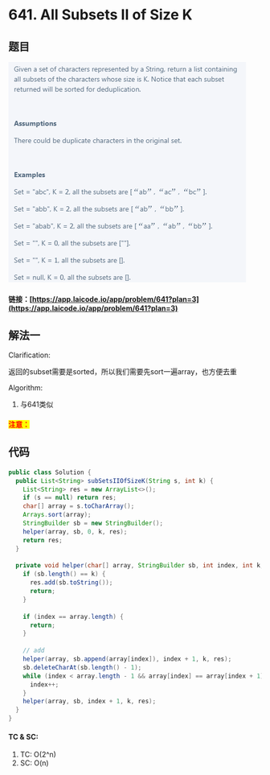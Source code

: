 # 641. All Subsets II of Size K

## 题目

![](<../../.gitbook/assets/image (17) (1) (1).png>)

#### 链接：[https://app.laicode.io/app/problem/641?plan=3](https://app.laicode.io/app/problem/641?plan=3)

## 解法一

Clarification:&#x20;

返回的subset需要是sorted，所以我们需要先sort一遍array，也方便去重

Algorithm:&#x20;

1. 与641类似

#### <mark style="color:red;">注意：</mark>

## 代码

```java
public class Solution {
  public List<String> subSetsIIOfSizeK(String s, int k) {
    List<String> res = new ArrayList<>();
    if (s == null) return res;
    char[] array = s.toCharArray();
    Arrays.sort(array);
    StringBuilder sb = new StringBuilder();
    helper(array, sb, 0, k, res);
    return res;
  }

  private void helper(char[] array, StringBuilder sb, int index, int k, List<String> res) {
    if (sb.length() == k) {
      res.add(sb.toString());
      return;
    }

    if (index == array.length) {
      return;
    }

    // add
    helper(array, sb.append(array[index]), index + 1, k, res);
    sb.deleteCharAt(sb.length() - 1);
    while (index < array.length - 1 && array[index] == array[index + 1]) {
      index++;
    }
    helper(array, sb, index + 1, k, res);
  }
}

```

#### TC & SC:&#x20;

1. TC: O(2^n)
2. SC: O(n)
